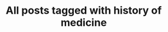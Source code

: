 ---
layout: tag
title: "All posts tagged with history of medicine"
permalink: /weblog/tags/history-of-medicine/
taxonomy: history of medicine
---